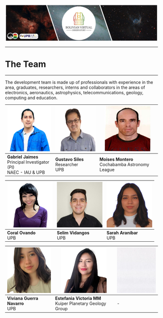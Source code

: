 ![Intro Banner](im/Baner_v1_LCO_1.jpg)

---

# The Team

---

The development team is made up of professionals with experience in the area, graduates, researchers, interns and collaborators in the areas of electronics, aeronautics, astrophysics, telecommunications, geology, computing and education.


| <img src="im/GJaimes_p.jpg" alt="Gabriel Jaimes" width="150" height="150"/> | <img src="im/GustavoSiles.jpg" alt="Gustavo Siles" width="150" height="150"/> | <img src="im/Moises_Montero.jpg" alt="Moises Montero" width="150" height="150"/> |
| --- | --- | --- |
| **Gabriel Jaimes**<br>Principal Investigator (PI)<br>NAEC - IAU & UPB | **Gustavo Siles**<br>Researcher<br>UPB | **Moises Montero**<br>Cochabamba Astronomy League |

| <img src="im/Coral_Ovando.png" alt="Coral Ovando" width="150" height="150"/> | <img src="im/Selim_Vidangos.jpg" alt="Selim Vidangos" width="150" height="150"/> | <img src="im/Sarah_Aranibar.jpg" alt="Sarah Aranibar" width="150" height="150"/> |
| --- | --- | --- |
| **Coral Ovando**<br>UPB | **Selim Vidangos**<br>UPB | **Sarah Aranibar**<br>UPB |

| <img src="im/Viviana_Guerra_Navarro.jpg" alt="Viviana Guerra" width="150" height="150"/> | <img src="im/Estefania_Victoria_MM.jpg" alt="Estefania Victoria MM" width="150" height="150"/> | <img src="im/white.jpg" alt="White Space" width="150" height="150"/> |
| --- | --- | --- |
| **Viviana Guerra Navarro**<br>UPB | **Estefania Victoria MM**<br>Kuiper Planetary Geology Group | - |
